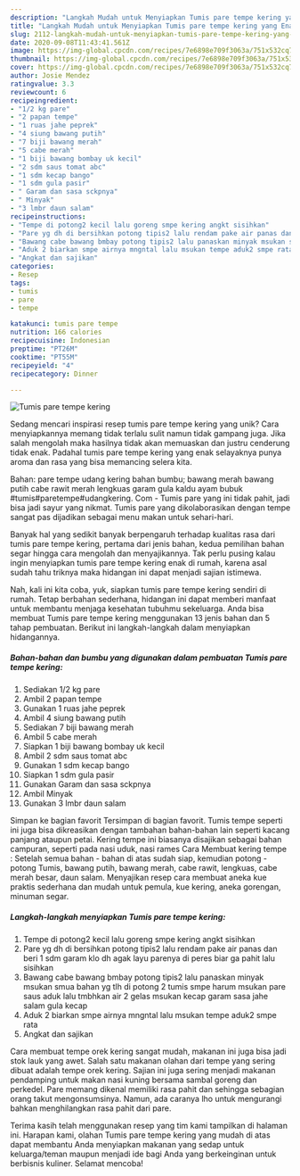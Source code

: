 ```yaml
---
description: "Langkah Mudah untuk Menyiapkan Tumis pare tempe kering yang Enak Banget"
title: "Langkah Mudah untuk Menyiapkan Tumis pare tempe kering yang Enak Banget"
slug: 2112-langkah-mudah-untuk-menyiapkan-tumis-pare-tempe-kering-yang-enak-banget
date: 2020-09-08T11:43:41.561Z
image: https://img-global.cpcdn.com/recipes/7e6898e709f3063a/751x532cq70/tumis-pare-tempe-kering-foto-resep-utama.jpg
thumbnail: https://img-global.cpcdn.com/recipes/7e6898e709f3063a/751x532cq70/tumis-pare-tempe-kering-foto-resep-utama.jpg
cover: https://img-global.cpcdn.com/recipes/7e6898e709f3063a/751x532cq70/tumis-pare-tempe-kering-foto-resep-utama.jpg
author: Josie Mendez
ratingvalue: 3.3
reviewcount: 6
recipeingredient:
- "1/2 kg pare"
- "2 papan tempe"
- "1 ruas jahe peprek"
- "4 siung bawang putih"
- "7 biji bawang merah"
- "5 cabe merah"
- "1 biji bawang bombay uk kecil"
- "2 sdm saus tomat abc"
- "1 sdm kecap bango"
- "1 sdm gula pasir"
- " Garam dan sasa sckpnya"
- " Minyak"
- "3 lmbr daun salam"
recipeinstructions:
- "Tempe di potong2 kecil lalu goreng smpe kering angkt sisihkan"
- "Pare yg dh di bersihkan potong tipis2 lalu rendam pake air panas dan beri 1 sdm garam klo dh agak layu parenya di peres biar ga pahit lalu sisihkan"
- "Bawang cabe bawang bmbay potong tipis2 lalu panaskan minyak msukan smua bahan yg tlh di potong 2 tumis smpe harum msukan pare saus aduk lalu tmbhkan air 2 gelas msukan kecap garam sasa jahe salam gula kecap"
- "Aduk 2 biarkan smpe airnya mngntal lalu msukan tempe aduk2 smpe rata"
- "Angkat dan sajikan"
categories:
- Resep
tags:
- tumis
- pare
- tempe

katakunci: tumis pare tempe 
nutrition: 166 calories
recipecuisine: Indonesian
preptime: "PT26M"
cooktime: "PT55M"
recipeyield: "4"
recipecategory: Dinner

---
```



![Tumis pare tempe kering](https://img-global.cpcdn.com/recipes/7e6898e709f3063a/751x532cq70/tumis-pare-tempe-kering-foto-resep-utama.jpg)

Sedang mencari inspirasi resep tumis pare tempe kering yang unik? Cara menyiapkannya memang tidak terlalu sulit namun tidak gampang juga. Jika salah mengolah maka hasilnya tidak akan memuaskan dan justru cenderung tidak enak. Padahal tumis pare tempe kering yang enak selayaknya punya aroma dan rasa yang bisa memancing selera kita.

Bahan: pare tempe udang kering bahan bumbu; bawang merah bawang putih cabe rawit merah lengkuas garam gula kaldu ayam bubuk #tumis#paretempe#udangkering. Com - Tumis pare yang ini tidak pahit, jadi bisa jadi sayur yang nikmat. Tumis pare yang dikolaborasikan dengan tempe sangat pas dijadikan sebagai menu makan untuk sehari-hari.

Banyak hal yang sedikit banyak berpengaruh terhadap kualitas rasa dari tumis pare tempe kering, pertama dari jenis bahan, kedua pemilihan bahan segar hingga cara mengolah dan menyajikannya. Tak perlu pusing kalau ingin menyiapkan tumis pare tempe kering enak di rumah, karena asal sudah tahu triknya maka hidangan ini dapat menjadi sajian istimewa.


Nah, kali ini kita coba, yuk, siapkan tumis pare tempe kering sendiri di rumah. Tetap berbahan sederhana, hidangan ini dapat memberi manfaat untuk membantu menjaga kesehatan tubuhmu sekeluarga. Anda bisa membuat Tumis pare tempe kering menggunakan 13 jenis bahan dan 5 tahap pembuatan. Berikut ini langkah-langkah dalam menyiapkan hidangannya.

<!--inarticleads1-->

##### Bahan-bahan dan bumbu yang digunakan dalam pembuatan Tumis pare tempe kering:

1. Sediakan 1/2 kg pare
1. Ambil 2 papan tempe
1. Gunakan 1 ruas jahe peprek
1. Ambil 4 siung bawang putih
1. Sediakan 7 biji bawang merah
1. Ambil 5 cabe merah
1. Siapkan 1 biji bawang bombay uk kecil
1. Ambil 2 sdm saus tomat abc
1. Gunakan 1 sdm kecap bango
1. Siapkan 1 sdm gula pasir
1. Gunakan  Garam dan sasa sckpnya
1. Ambil  Minyak
1. Gunakan 3 lmbr daun salam


Simpan ke bagian favorit Tersimpan di bagian favorit. Tumis tempe seperti ini juga bisa dikreasikan dengan tambahan bahan-bahan lain seperti kacang panjang ataupun petai. Kering tempe ini biasanya disajikan sebagai bahan campuran, seperti pada nasi uduk, nasi rames Cara Membuat kering tempe : Setelah semua bahan - bahan di atas sudah siap, kemudian potong - potong Tumis, bawang putih, bawang merah, cabe rawit, lengkuas, cabe merah besar, daun salam. Menyajikan resep cara membuat aneka kue praktis sederhana dan mudah untuk pemula, kue kering, aneka gorengan, minuman segar. 

<!--inarticleads2-->

##### Langkah-langkah menyiapkan Tumis pare tempe kering:

1. Tempe di potong2 kecil lalu goreng smpe kering angkt sisihkan
1. Pare yg dh di bersihkan potong tipis2 lalu rendam pake air panas dan beri 1 sdm garam klo dh agak layu parenya di peres biar ga pahit lalu sisihkan
1. Bawang cabe bawang bmbay potong tipis2 lalu panaskan minyak msukan smua bahan yg tlh di potong 2 tumis smpe harum msukan pare saus aduk lalu tmbhkan air 2 gelas msukan kecap garam sasa jahe salam gula kecap
1. Aduk 2 biarkan smpe airnya mngntal lalu msukan tempe aduk2 smpe rata
1. Angkat dan sajikan


Cara membuat tempe orek kering sangat mudah, makanan ini juga bisa jadi stok lauk yang awet. Salah satu makanan olahan dari tempe yang sering dibuat adalah tempe orek kering. Sajian ini juga sering menjadi makanan pendamping untuk makan nasi kuning bersama sambal goreng dan perkedel. Pare memang dikenal memiliki rasa pahit dan sehingga sebagian orang takut mengonsumsinya. Namun, ada caranya lho untuk mengurangi bahkan menghilangkan rasa pahit dari pare. 

Terima kasih telah menggunakan resep yang tim kami tampilkan di halaman ini. Harapan kami, olahan Tumis pare tempe kering yang mudah di atas dapat membantu Anda menyiapkan makanan yang sedap untuk keluarga/teman maupun menjadi ide bagi Anda yang berkeinginan untuk berbisnis kuliner. Selamat mencoba!
